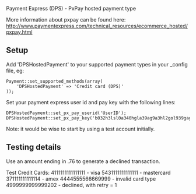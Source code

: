 Payment Express (DPS) - PxPay hosted payment type

More information about pxpay can be found here:
http://www.paymentexpress.com/technical_resources/ecommerce_hosted/pxpay.html

Setup
-----

Add 'DPSHostedPayment' to your supported payment types in your _config file, eg:

	Payment::set_supported_methods(array(
		'DPSHostedPayment' => 'Credit card (DPS)'
	));

Set your payment express user id and pay key with the following lines:

	DPSHostedPayment::set_px_pay_userid('UserID');
	DPSHostedPayment::set_px_pay_key('b032h3lsl0a340hgla39ag9a3hl2gol939gagao4ga3w4ga3l4l');
	
Note: it would be wise to start by using a test account initially.


Testing details
---------------  
Use an amount ending in .76 to generate a declined transaction.
  
Test Credit Cards:
4111111111111111 - visa
5431111111111111 - mastercard
371111111111114  - amex
4444555566669999 - invalid card type
4999999999999202 - declined, with retry = 1